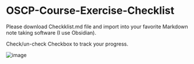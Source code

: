 # OSCP-Course-Exercise-Checklist

Please download Checkklist.md file and import into your favorite Markdown note taking software (I use Obsidian).

Check/un-check Checkbox to track your progress. 

![image](https://user-images.githubusercontent.com/70193762/181879731-d68e7e2e-2810-4e2a-8024-c955199d1d19.png)
